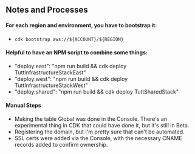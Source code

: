 ## Notes and Processes

#### For each region and environment, you have to bootstrap it:

- `cdk bootstrap aws://${ACCOUNT}/${REGION}`

#### Helpful to have an NPM script to combine some things: 

- "deploy:east": "npm run build && cdk deploy TuttInfrastructureStackEast"
- "deploy:west": "npm run build && cdk deploy TuttInfrastructureStackWest"
- "deploy:shared": "npm run build && cdk deploy TuttSharedStack"

#### Manual Steps

- Making the table Global was done in the Console. There's an experimental thing in CDK that could have done it, but it's still in Beta.
- Registering the domain, but I'm pretty sure that can't be automated.
- SSL certs were added via the Console, with the necessary CNAME records added to confirm ownership.
